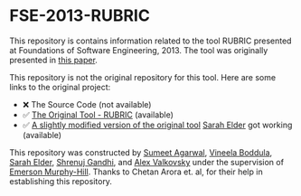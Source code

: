 # FSE-2013-RUBRIC


This repository is contains information related to the tool RUBRIC presented at Foundations of Software Engineering, 2013. The tool was originally presented in [this paper](http://dl.acm.org/citation.cfm?doid=2491411.2494591).

This repository is not the original repository for this tool. Here are some links to the original project:
* :x: The Source Code (not available)
* :white_check_mark: [The Original Tool - RUBRIC](tbd0) (available)
* :white_check_mark: [A slightly modified version of the original tool](tbd1) [Sarah Elder](https://github.com/seelder) got working (available)


This repository was constructed by [Sumeet Agarwal](tbd3), [Vineela Boddula](tbd4), [Sarah Elder](https://github.com/seelder),  [Shrenuj Gandhi](tbd4), and [Alex Valkovsky](tbd5) under the supervision of [Emerson Murphy-Hill](https://github.com/CaptainEmerson). Thanks to Chetan Arora et. al, for their help in establishing this repository. 
